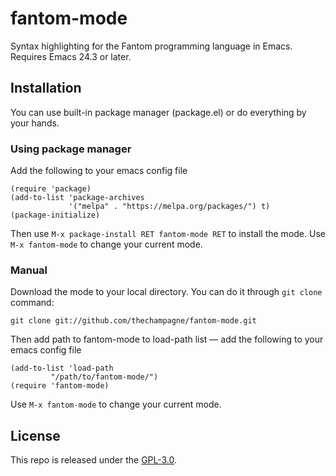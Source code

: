 # fantom-mode

Syntax highlighting for the Fantom programming language in Emacs. Requires Emacs 24.3 or later.

## Installation

You can use built-in package manager (package.el) or do everything by your hands.

### Using package manager

Add the following to your emacs config file

```elisp
(require 'package)
(add-to-list 'package-archives
             '("melpa" . "https://melpa.org/packages/") t)
(package-initialize)
```

Then use `M-x package-install RET fantom-mode RET` to install the mode.
Use `M-x fantom-mode` to change your current mode.

### Manual

Download the mode to your local directory. You can do it through `git clone` command:

```
git clone git://github.com/thechampagne/fantom-mode.git
```

Then add path to fantom-mode to load-path list — add the following to your emacs config file

```elisp
(add-to-list 'load-path
	     "/path/to/fantom-mode/")
(require 'fantom-mode)
```

Use `M-x fantom-mode` to change your current mode.

## License

This repo is released under the [GPL-3.0](https://github.com/thechampagne/fantom-mode/blob/main/LICENSE).
